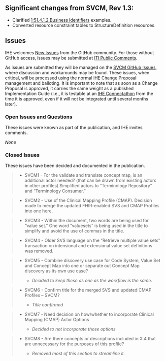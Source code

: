 ## Significant changes from SVCM, Rev 1.3:
- Clarified [1:51.4.1.2 Business Identifiers](volume-1.html#151412-business-identifiers) examples.
- Converted resource constraint tables to StructureDefinition resources.

## Issues

IHE welcomes [New Issues](https://github.com/IHE/ITI.SVCM/issues/new/choose)
from the GitHub community. For those without GitHub access, issues may be
submitted at [ITI Public Comments](https://www.ihe.net/ITI_Public_Comments/).

As issues are submitted they will be managed on the
[SVCM GitHub Issues](https://github.com/IHE/ITI.SVCM/issues), where discussion and
workarounds may be found. These issues, when critical, will be processed using the normal
[IHE Change Proposal](https://wiki.ihe.net/index.php/Category:CPs) management and balloting.
It is important to note that as soon as a Change Proposal is approved, it carries the same
weight as a published Implementation Guide (i.e., it is testable at an
[IHE Connectathon](https://www.ihe.net/participate/connectathon/) from the time
it is approved, even if it will not be integrated until several months later).

### Open Issues and Questions
These issues were known as part of the publication, and IHE invites comments.

*None*

### Closed Issues
These issues have been decided and documented in the publication.

> * SVCM1 - For the validate and translate concept map, is an additional
> actor needed? (that can be drawn from existing actors in other
> profiles) Simplified actors to “Terminology Repository” and
> “Terminology Consumer.”

> * SVCM2 - Use of the Clinical Mapping Profile (CMAP). Decision made to
> merge the updated FHIR-enabled SVS and CMAP Profiles into one here.

> * SVCM3 - Within the document, two words are being used for “value set.”
> One word “valuesets” is being used in the title to simplify and avoid
> the use of commas in the title.

> * SVCM4 - Older SVS language on the “Retrieve multiple value sets”
> transaction on intensional and extensional value set definitions was
> removed.

> * SVCM5 - Combine discovery use case for Code System, Value Set and
> Concept Map into one or separate out Concept Map discovery as its own
> use case?
>
>   * *Decided to keep these as one as the workflow is the same.*

> * SVCM6 - Confirm title for the merged SVS and updated CMAP Profiles –
> SVCM?
>
>   * *Title confirmed*

> * SVCM7 - Need decision on how/whether to incorporate Clinical Mapping
> (CMAP) Actor Options
>
>   * *Decided to not incorporate those options*

> * SVCM8 - Are there concepts or descriptions included in X.4 that are
> unnecessary for the purposes of this profile?
>
>   * *Removed most of this section to streamline it.*